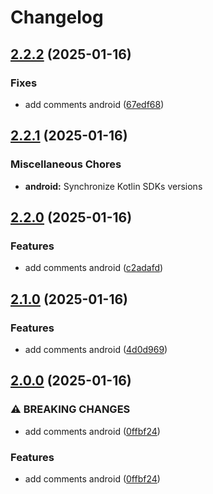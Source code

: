 # Changelog

## [2.2.2](https://github.com/1abhishekpandey/abhishek-kotlin/compare/v2.2.1...v2.2.2) (2025-01-16)

### Fixes

* add comments android ([67edf68](https://github.com/1abhishekpandey/abhishek-kotlin/commit/67edf68))


## [2.2.1](https://github.com/1abhishekpandey/abhishek-kotlin/compare/v2.2.0...v2.2.1) (2025-01-16)

### Miscellaneous Chores

* **android:** Synchronize Kotlin SDKs versions


## [2.2.0](https://github.com/1abhishekpandey/abhishek-kotlin/compare/v2.1.0...v2.2.0) (2025-01-16)

### Features

* add comments android ([c2adafd](https://github.com/1abhishekpandey/abhishek-kotlin/commit/c2adafd))


## [2.1.0](https://github.com/1abhishekpandey/abhishek-kotlin/compare/v2.0.0...v2.1.0) (2025-01-16)

### Features

* add comments android ([4d0d969](https://github.com/1abhishekpandey/abhishek-kotlin/commit/4d0d969))


## [2.0.0](https://github.com/1abhishekpandey/abhishek-kotlin/compare/v1.0.0...v2.0.0) (2025-01-16)

### ⚠ BREAKING CHANGES

* add comments android ([0ffbf24](https://github.com/1abhishekpandey/abhishek-kotlin/commit/0ffbf24))

### Features

* add comments android ([0ffbf24](https://github.com/1abhishekpandey/abhishek-kotlin/commit/0ffbf24))

